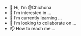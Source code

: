 - 👋 Hi, I’m @Chichona
- 👀 I’m interested in ...
- 🌱 I’m currently learning ...
- 💞️ I’m looking to collaborate on ...
- 📫 How to reach me ...

<!---
Chichona/Chichona is a ✨ special ✨ repository because its `README.md` (this file) appears on your GitHub profile.
You can click the Preview link to take a look at your changes.
--->
